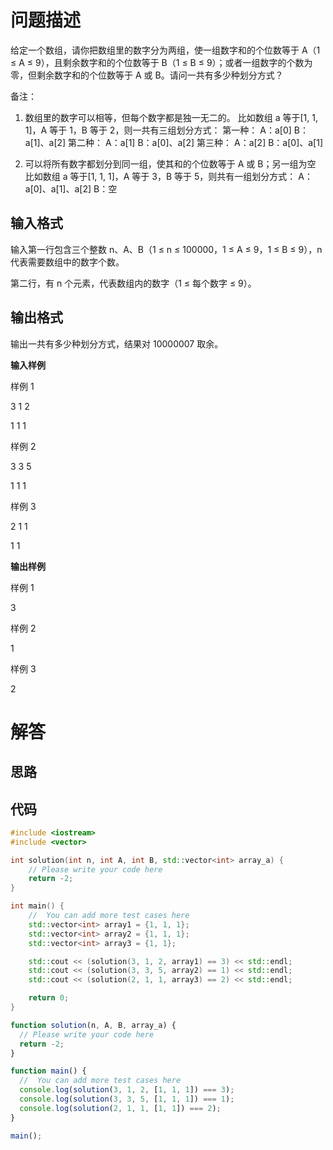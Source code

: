 # 问题描述

给定一个数组，请你把数组里的数字分为两组，使一组数字和的个位数等于 A（1 ≤ A ≤ 9），且剩余数字和的个位数等于 B（1 ≤ B ≤ 9）；或者一组数字的个数为零，但剩余数字和的个位数等于 A 或 B。请问一共有多少种划分方式？

备注：
1. 数组里的数字可以相等，但每个数字都是独一无二的。
比如数组 a 等于[1, 1, 1]，A 等于 1，B 等于 2，则一共有三组划分方式：
第一种：
A：a[0]
B：a[1]、a[2]
第二种：
A：a[1]
B：a[0]、a[2]
第三种：
A：a[2]
B：a[0]、a[1]

2. 可以将所有数字都划分到同一组，使其和的个位数等于 A 或 B；另一组为空
比如数组 a 等于[1, 1, 1]，A 等于 3，B 等于 5，则共有一组划分方式：
A：a[0]、a[1]、a[2]
B：空

## 输入格式

输入第一行包含三个整数 n、A、B（1 ≤ n ≤ 100000，1 ≤ A ≤ 9，1 ≤ B ≤ 9），n 代表需要数组中的数字个数。

第二行，有 n 个元素，代表数组内的数字（1 ≤ 每个数字 ≤ 9）。

## 输出格式

输出一共有多少种划分方式，结果对 10000007 取余。

**输入样例**

样例 1

3 1 2

1 1 1

样例 2

3 3 5

1 1 1

样例 3

2 1 1

1 1

**输出样例**

样例 1

3

样例 2

1

样例 3

2

# 解答

## 思路

## 代码

```cpp
#include <iostream>
#include <vector>

int solution(int n, int A, int B, std::vector<int> array_a) {
    // Please write your code here
    return -2;
}

int main() {
    //  You can add more test cases here
    std::vector<int> array1 = {1, 1, 1};
    std::vector<int> array2 = {1, 1, 1};
    std::vector<int> array3 = {1, 1};

    std::cout << (solution(3, 1, 2, array1) == 3) << std::endl;
    std::cout << (solution(3, 3, 5, array2) == 1) << std::endl;
    std::cout << (solution(2, 1, 1, array3) == 2) << std::endl;

    return 0;
}
```

```js
function solution(n, A, B, array_a) {
  // Please write your code here
  return -2;
}

function main() {
  //  You can add more test cases here
  console.log(solution(3, 1, 2, [1, 1, 1]) === 3);
  console.log(solution(3, 3, 5, [1, 1, 1]) === 1);
  console.log(solution(2, 1, 1, [1, 1]) === 2);
}

main();
```